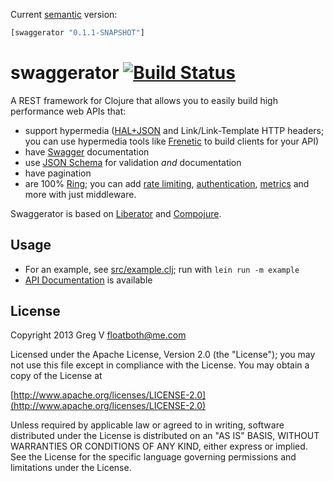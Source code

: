 Current [semantic](http://semver.org/) version:

```clojure
[swaggerator "0.1.1-SNAPSHOT"]
```

# swaggerator [![Build Status](https://travis-ci.org/myfreeweb/swaggerator.png?branch=master)](https://travis-ci.org/myfreeweb/swaggerator)

A REST framework for Clojure that allows you to easily build high performance web APIs that:

- support hypermedia ([HAL+JSON](http://stateless.co/hal_specification.html) and Link/Link-Template HTTP headers; you can use hypermedia tools like [Frenetic](http://dlindahl.github.com/frenetic/) to build clients for your API)
- have [Swagger](https://github.com/wordnik/swagger-core/wiki) documentation
- use [JSON Schema](http://json-schema.org) for validation *and* documentation
- have pagination
- are 100% [Ring](https://github.com/ring-clojure/ring); you can add [rate limiting](https://github.com/myfreeweb/ring-ratelimit), [authentication](https://github.com/cemerick/friend), [metrics](http://metrics-clojure.readthedocs.org/en/latest/ring.html) and more with just middleware.

Swaggerator is based on [Liberator](https://github.com/clojure-liberator/liberator) and [Compojure](https://github.com/weavejester/compojure).

## Usage

- For an example, see [src/example.clj](https://github.com/myfreeweb/swaggerator/blob/master/src/example.clj); run with `lein run -m example`
- [API Documentation](http://myfreeweb.github.com/swaggerator) is available

## License

Copyright 2013 Greg V <floatboth@me.com>

Licensed under the Apache License, Version 2.0 (the "License");
you may not use this file except in compliance with the License.
You may obtain a copy of the License at

[http://www.apache.org/licenses/LICENSE-2.0](http://www.apache.org/licenses/LICENSE-2.0)

Unless required by applicable law or agreed to in writing, software
distributed under the License is distributed on an "AS IS" BASIS,
WITHOUT WARRANTIES OR CONDITIONS OF ANY KIND, either express or implied.
See the License for the specific language governing permissions and
limitations under the License.

